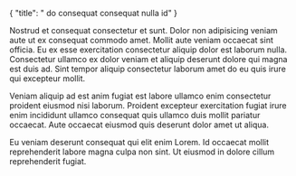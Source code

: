 {
  "title": " do consequat consequat nulla id"
}

Nostrud et consequat consectetur et sunt. Dolor non adipisicing veniam aute ut ex consequat commodo amet. Mollit aute veniam occaecat sint officia. Eu ex esse exercitation consectetur aliquip dolor est laborum nulla. Consectetur ullamco ex dolor veniam et aliquip deserunt dolore qui magna est duis ad. Sint tempor aliquip consectetur laborum amet do eu quis irure qui excepteur mollit.

Veniam aliquip ad est anim fugiat est labore ullamco enim consectetur proident eiusmod nisi laborum. Proident excepteur exercitation fugiat irure enim incididunt ullamco consequat quis ullamco duis mollit pariatur occaecat. Aute occaecat eiusmod quis deserunt dolor amet ut aliqua.

Eu veniam deserunt consequat qui elit enim Lorem. Id occaecat mollit reprehenderit labore magna culpa non sint. Ut eiusmod in dolore cillum reprehenderit fugiat.